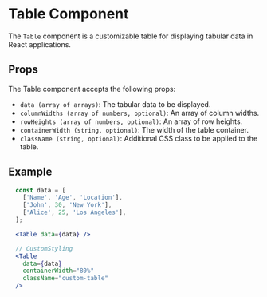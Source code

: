 # Table Component

The `Table` component is a customizable table for displaying tabular data in React applications.

## Props

The Table component accepts the following props:

- `data (array of arrays)`: The tabular data to be displayed.
- `columnWidths (array of numbers, optional)`: An array of column widths.
- `rowHeights (array of numbers, optional)`: An array of row heights.
- `containerWidth (string, optional)`: The width of the table container.
- `className (string, optional)`: Additional CSS class to be applied to the table.

## Example

```jsx
  const data = [
    ['Name', 'Age', 'Location'],
    ['John', 30, 'New York'],
    ['Alice', 25, 'Los Angeles'],
  ];

  <Table data={data} />

  // CustomStyling
  <Table
    data={data}
    containerWidth="80%"
    className="custom-table"
  />
```
